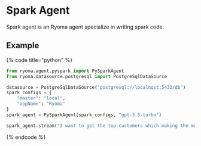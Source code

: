 # Spark Agent

Spark agent is an Ryoma agent specialize in writing spark code.

## Example

{% code title="python" %}
```python
from ryoma.agent.pyspark import PySparkAgent
from ryoma.datasource.postgresql import PostgreSqlDataSource 

datasource = PostgreSqlDataSource("postgresql://localhost:5432/db")
spark_configs = {
    "master": "local",
    "appName": "Ryoma"
}
spark_agent = PySparkAgent(spark_configs, "gpt-3.5-turbo")

spark_agent.stream("I want to get the top customers which making the most purchases")
```
{% endcode %}
